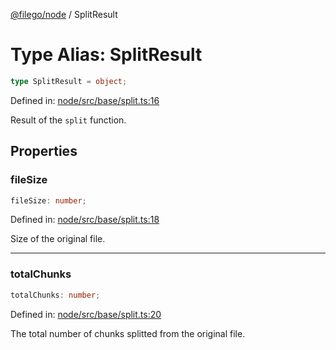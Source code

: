 [@filego/node](../README.md) / SplitResult

# Type Alias: SplitResult

```ts
type SplitResult = object;
```

Defined in: [node/src/base/split.ts:16](https://github.com/alpheusday/filego.js/blob/1095b0b506cd20e40c6b51a386af0e8a45d893fb/packages/node/src/base/split.ts#L16)

Result of the `split` function.

## Properties

### fileSize

```ts
fileSize: number;
```

Defined in: [node/src/base/split.ts:18](https://github.com/alpheusday/filego.js/blob/1095b0b506cd20e40c6b51a386af0e8a45d893fb/packages/node/src/base/split.ts#L18)

Size of the original file.

***

### totalChunks

```ts
totalChunks: number;
```

Defined in: [node/src/base/split.ts:20](https://github.com/alpheusday/filego.js/blob/1095b0b506cd20e40c6b51a386af0e8a45d893fb/packages/node/src/base/split.ts#L20)

The total number of chunks splitted from the original file.
